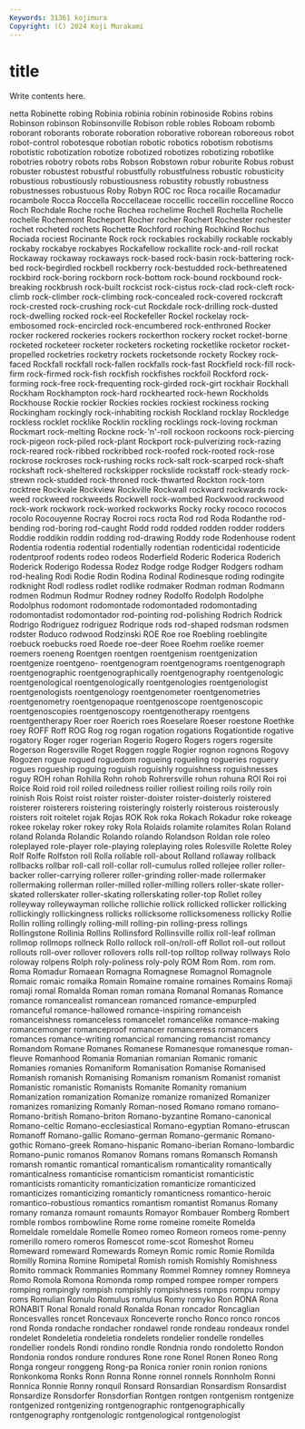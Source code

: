 ```yaml
---
Keywords: 31361 kojimura
Copyright: (C) 2024 Koji Murakami
---
```


# title

Write contents here.



netta Robinette robing Robinia robinia
robinin robinoside Robins robins Robinson robinson Robinsonville Robison roble robles
Roboam robomb roborant roborants roborate roboration roborative roborean roboreous robot
robot-control robotesque robotian robotic robotics robotism robotisms robotistic robotization robotize
robotized robotizes robotizing robotlike robotries robotry robots robs Robson Robstown
robur roburite Robus robust robuster robustest robustful robustfully robustfulness robustic
robusticity robustious robustiously robustiousness robustity robustly robustness robustnesses robustuous Roby
Robyn ROC roc Roca rocaille Rocamadur rocambole Rocca Roccella Roccellaceae
roccellic roccellin roccelline Rocco Roch Rochdale Roche roche Rochea rochelime
Rochell Rochella Rochelle rochelle Rochemont Rocheport Rocher rocher Rochert Rochester
rochester rochet rocheted rochets Rochette Rochford roching Rochkind Rochus Rociada
rociest Rocinante Rock rock rockabies rockabilly rockable rockably rockaby rockabye
rockabyes Rockafellow rockallite rock-and-roll rockat Rockaway rockaway rockaways rock-based rock-basin
rock-battering rock-bed rock-begirdled rockbell rockberry rock-bestudded rock-bethreatened rockbird rock-boring rockborn
rock-bottom rock-bound rockbound rock-breaking rockbrush rock-built rockcist rock-cistus rock-clad rock-cleft
rock-climb rock-climber rock-climbing rock-concealed rock-covered rockcraft rock-crested rock-crushing rock-cut Rockdale
rock-drilling rock-dusted rock-dwelling rocked rock-eel Rockefeller Rockel rockelay rock-embosomed rock-encircled
rock-encumbered rock-enthroned Rocker rocker rockered rockeries rockers rockerthon rockery rocket
rocket-borne rocketed rocketeer rocketer rocketers rocketing rocketlike rocketor rocket-propelled rocketries
rocketry rockets rocketsonde rockety Rockey rock-faced Rockfall rockfall rock-fallen rockfalls
rock-fast Rockfield rock-fill rock-firm rock-firmed rock-fish rockfish rockfishes rockfoil Rockford
rock-forming rock-free rock-frequenting rock-girded rock-girt rockhair Rockhall Rockham Rockhampton rock-hard
rockhearted rock-hewn Rockholds Rockhouse Rockie rockier Rockies rockies rockiest rockiness
rocking Rockingham rockingly rock-inhabiting rockish Rockland rocklay Rockledge rockless rocklet
rocklike Rocklin rockling rocklings rock-loving rockman Rockmart rock-melting Rockne rock-'n'-roll
rockoon rockoons rock-piercing rock-pigeon rock-piled rock-plant Rockport rock-pulverizing rock-razing rock-reared
rock-ribbed rockribbed rock-roofed rock-rooted rock-rose rockrose rockroses rock-rushing rocks rock-salt
rock-scarped rock-shaft rockshaft rock-sheltered rockskipper rockslide rockstaff rock-steady rock-strewn rock-studded
rock-throned rock-thwarted Rockton rock-torn rocktree Rockvale Rockview Rockville Rockwall rockward
rockwards rock-weed rockweed rockweeds Rockwell rock-wombed Rockwood rockwood rock-work rockwork
rock-worked rockworks Rocky rocky rococo rococos rocolo Rocouyenne Rocray Rocroi
rocs rocta Rod rod Roda Rodanthe rod-bending rod-boring rod-caught Rodd
rodd rodded rodden rodder rodders Roddie roddikin roddin rodding rod-drawing
Roddy rode Rodenhouse rodent Rodentia rodentia rodential rodentially rodentian rodenticidal
rodenticide rodentproof rodents rodeo rodeos Roderfield Roderic Roderica Roderich Roderick
Roderigo Rodessa Rodez Rodge rodge Rodger Rodgers rodham rod-healing Rodi
Rodie Rodin Rodina Rodinal Rodinesque roding rodingite rodknight Rodl rodless
rodlet rodlike rodmaker Rodman rodman Rodmann rodmen Rodmun Rodmur Rodney
rodney Rodolfo Rodolph Rodolphe Rodolphus rodomont rodomontade rodomontaded rodomontading rodomontadist
rodomontador rod-pointing rod-polishing Rodrich Rodrick Rodrigo Rodriguez rodriguez Rodrique rods
rod-shaped rodsman rodsmen rodster Roduco rodwood Rodzinski ROE Roe roe
Roebling roeblingite roebuck roebucks roed Roede roe-deer Roee Roehm roelike
roemer roemers roeneng Roentgen roentgen roentgenism roentgenization roentgenize roentgeno- roentgenogram
roentgenograms roentgenograph roentgenographic roentgenographically roentgenography roentgenologic roentgenological roentgenologically roentgenologies roentgenologist
roentgenologists roentgenology roentgenometer roentgenometries roentgenometry roentgenopaque roentgenoscope roentgenoscopic roentgenoscopies roentgenoscopy
roentgenotherapy roentgens roentgentherapy Roer roer Roerich roes Roeselare Roeser roestone
Roethke roey ROFF Roff ROG Rog rog rogan rogation rogations
Rogationtide rogative rogatory Roger roger rogerian Rogerio Rogero Rogers rogers
rogersite Rogerson Rogersville Roget Roggen roggle Rogier rognon rognons Rogovy
Rogozen rogue rogued roguedom rogueing rogueling rogueries roguery rogues rogueship
roguing roguish roguishly roguishness roguishnesses roguy ROH rohan Rohilla Rohn
rohob Rohrersville rohun rohuna ROI Roi roi Roice Roid roid
roil roiled roiledness roilier roiliest roiling roils roily roin roinish
Rois Roist roist roister roister-doister roister-doisterly roistered roisterer roisterers roistering
roisteringly roisterly roisterous roisterously roisters roit roitelet rojak Rojas ROK
Rok roka Rokach Rokadur roke rokeage rokee rokelay roker rokey
roky Rola Rolaids rolamite rolamites Rolan Roland roland Rolanda Rolandic
Rolando rolando Rolandson Roldan role roleo roleplayed role-player role-playing roleplaying
roles Rolesville Rolette Roley Rolf Rolfe Rolfston roll Rolla rollable
roll-about Rolland rollaway rollback rollbacks rollbar roll-call roll-collar roll-cumulus rolled
rollejee roller roller-backer roller-carrying rollerer roller-grinding roller-made rollermaker rollermaking rollerman
roller-milled roller-milling rollers roller-skate roller-skated rollerskater roller-skating rollerskating roller-top Rollet
rolley rolleyway rolleywayman rolliche rollichie rollick rollicked rollicker rollicking rollickingly
rollickingness rollicks rollicksome rollicksomeness rollicky Rollie Rollin rolling rollingly rolling-mill
rolling-pin rolling-press rollings Rollingstone Rollinia Rollins Rollinsford Rollinsville rollix roll-leaf
rollman rollmop rollmops rollneck Rollo rollock roll-on/roll-off Rollot roll-out rollout
rollouts roll-over rollover rollovers rolls roll-top rolltop rollway rollways Rolo
roloway rolpens Rolph roly-poliness roly-poly ROM Rom Rom. rom rom.
Roma Romadur Romaean Romagna Romagnese Romagnol Romagnole Romaic romaic romaika
Romain Romaine romaine romaines Romains Romaji romaji romal Romalda Roman
roman romana Romanal Romanas Romance romance romancealist romancean romanced romance-empurpled
romanceful romance-hallowed romance-inspiring romanceish romanceishness romanceless romancelet romancelike romance-making romancemonger
romanceproof romancer romanceress romancers romances romance-writing romancical romancing romancist romancy
Romandom Romane Romanes Romanese Romanesque romanesque roman-fleuve Romanhood Romania Romanian
romanian Romanic romanic Romanies romanies Romaniform Romanisation Romanise Romanised Romanish
romanish Romanising Romanism romanism Romanist romanist Romanistic romanistic Romanists Romanite
Romanity romanium Romanization romanization Romanize romanize romanized Romanizer romanizes romanizing
Romanly Roman-nosed Romano romano romano- Romano-british Romano-briton Romano-byzantine Romano-canonical Romano-celtic
Romano-ecclesiastical Romano-egyptian Romano-etruscan Romanoff Romano-gallic Romano-german Romano-germanic Romano-gothic Romano-greek Romano-hispanic
Romano-iberian Romano-lombardic Romano-punic romanos Romanov Romans romans Romansch Romansh romansh
romantic romantical romanticalism romanticality romantically romanticalness romanticise romanticism romanticist romanticistic
romanticists romanticity romanticization romanticize romanticized romanticizes romanticizing romanticly romanticness romantico-heroic
romantico-robustious romantics romantism romantist Romanus Romany romany romanza romaunt romaunts
Romayor Rombauer Romberg Rombert romble rombos rombowline Rome rome romeine
romeite Romelda Romeldale romeldale Romelle Romeo romeo Romeon romeos rome-penny
romerillo romero romeros Romescot rome-scot Romeshot Romeu Romeward romeward Romewards
Romeyn Romic romic Romie Romilda Romilly Romina Romine Romipetal Romish
romish Romishly Romishness Romito rommack Rommanies Rommany Rommel Romney romney
Romneya Romo Romola Romona Romonda romp romped rompee romper rompers
romping rompingly rompish rompishly rompishness romps rompu rompy roms Romulian
Romulo Romulus romulus Romy romyko Ron RONA Rona RONABIT Ronal
Ronald ronald Ronalda Ronan roncador Roncaglian Roncesvalles roncet Roncevaux Ronceverte
roncho Ronco ronco roncos rond Ronda rondache rondacher rondawel ronde
rondeau rondeaux rondel rondelet Rondeletia rondeletia rondelets rondelier rondelle rondelles
rondellier rondels Rondi rondino rondle Rondnia rondo rondoletto Rondon Rondonia
rondos rondure rondures Rone rone Ronel Ronen Roneo Rong Ronga
rongeur ronggeng Rong-pa Ronica ronier ronin ronion ronions Ronkonkoma Ronks
Ronn Ronna Ronne ronnel ronnels Ronnholm Ronni Ronnica Ronnie Ronny
ronquil Ronsard Ronsardian Ronsardism Ronsardist Ronsardize Ronsdorfer Ronsdorfian Rontgen rontgen
rontgenism rontgenize rontgenized rontgenizing rontgenographic rontgenographically rontgenography rontgenologic rontgenological rontgenologist
